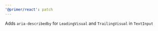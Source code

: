 ```yaml
---
'@primer/react': patch
---
```


Adds `aria-describedby` for `LeadingVisual` and `TrailingVisual` in `TextInput`
